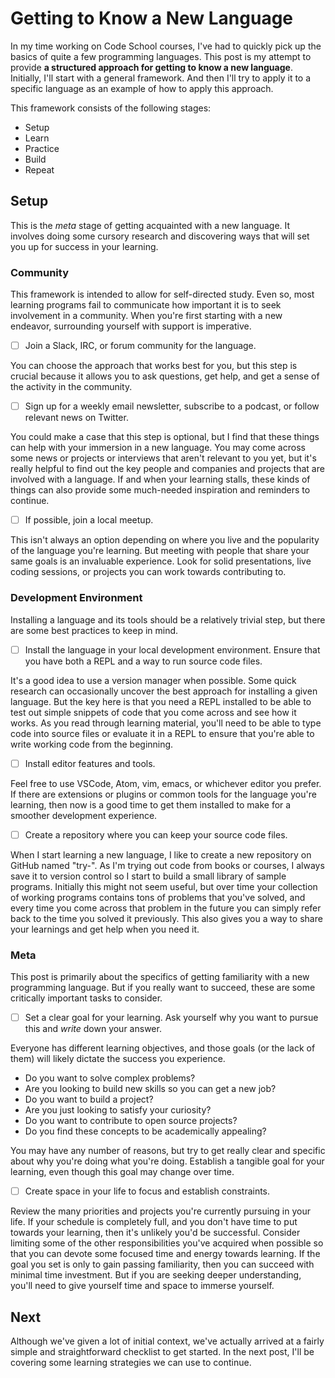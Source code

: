 # Getting to Know a New Language

In my time working on Code School courses, I've had to quickly pick up the
basics of quite a few programming languages. This post is my attempt to provide
**a structured approach for getting to know a new language**. Initially, I'll
start with a general framework. And then I'll try to apply it to a specific
language as an example of how to apply this approach.

This framework consists of the following stages:

- Setup
- Learn
- Practice
- Build
- Repeat

## Setup

This is the _meta_ stage of getting acquainted with a new language. It involves
doing some cursory research and discovering ways that will set you up for
success in your learning.

### Community

This framework is intended to allow for self-directed study. Even so, most
learning programs fail to communicate how important it is to seek involvement
in a community. When you're first starting with a new endeavor, surrounding
yourself with support is imperative.

- [ ] Join a Slack, IRC, or forum community for the language.

You can choose the approach that works best for you, but this step is crucial
because it allows you to ask questions, get help, and get a sense of the
activity in the community.

- [ ] Sign up for a weekly email newsletter, subscribe to a podcast, or follow
relevant news on Twitter.

You could make a case that this step is optional, but I find that these things
can help with your immersion in a new language. You may come across some news
or projects or interviews that aren't relevant to you yet, but it's really
helpful to find out the key people and companies and projects that are involved
with a language. If and when your learning stalls, these kinds of things can
also provide some much-needed inspiration and reminders to continue.

- [ ] If possible, join a local meetup.

This isn't always an option depending on where you live and the popularity of
the language you're learning. But meeting with people that share your same
goals is an invaluable experience. Look for solid presentations, live coding
sessions, or projects you can work towards contributing to.

### Development Environment

Installing a language and its tools should be a relatively trivial step, but
there are some best practices to keep in mind.

- [ ] Install the language in your local development environment. Ensure that
you have both a REPL and a way to run source code files.

It's a good idea to use a version manager when possible. Some quick research
can occasionally uncover the best approach for installing a given language. But
the key here is that you need a REPL installed to be able to test out simple
snippets of code that you come across and see how it works. As you read through
learning material, you'll need to be able to type code into source files or
evaluate it in a REPL to ensure that you're able to write working code from the
beginning.

- [ ] Install editor features and tools.

Feel free to use VSCode, Atom, vim, emacs, or whichever editor you prefer. If
there are extensions or plugins or common tools for the language you're
learning, then now is a good time to get them installed to make for a smoother
development experience.

- [ ] Create a repository where you can keep your source code files.

When I start learning a new language, I like to create a new repository on
GitHub named "try-<language-name>". As I'm trying out code from books or
courses, I always save it to version control so I start to build a small
library of sample programs. Initially this might not seem useful, but over time
your collection of working programs contains tons of problems that you've
solved, and every time you come across that problem in the future you can
simply refer back to the time you solved it previously. This also gives you a
way to share your learnings and get help when you need it.

### Meta

This post is primarily about the specifics of getting familiarity with a new
programming language. But if you really want to succeed, these are some
critically important tasks to consider.

- [ ] Set a clear goal for your learning. Ask yourself why you want to pursue
this and _write_ down your answer.

Everyone has different learning objectives, and those goals (or the lack of
them) will likely dictate the success you experience.

- Do you want to solve complex problems?
- Are you looking to build new skills so you can get a new job?
- Do you want to build a project?
- Are you just looking to satisfy your curiosity?
- Do you want to contribute to open source projects?
- Do you find these concepts to be academically appealing?

You may have any number of reasons, but try to get really clear and specific
about why you're doing what you're doing. Establish a tangible goal for your
learning, even though this goal may change over time.

- [ ] Create space in your life to focus and establish constraints.

Review the many priorities and projects you're currently pursuing in your life.
If your schedule is completely full, and you don't have time to put towards
your learning, then it's unlikely you'd be successful. Consider limiting some
of the other responsibilities you've acquired when possible so that you can
devote some focused time and energy towards learning. If the goal you set is
only to gain passing familiarity, then you can succeed with minimal time
investment. But if you are seeking deeper understanding, you'll need to give
yourself time and space to immerse yourself.

## Next

Although we've given a lot of initial context, we've actually arrived at a
fairly simple and straightforward checklist to get started. In the next post,
I'll be covering some learning strategies we can use to continue.


